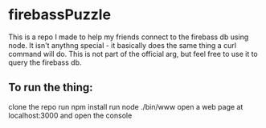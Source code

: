 # firebassPuzzle

This is a repo I made to help my friends connect to the firebass db using node. It isn't anythng special - it basically does the same thing a curl command will do. This is not part of the official arg, but feel free to use it to query the firebass db.

## To run the thing:
clone the repo
run npm install
run node ./bin/www
open a web page at localhost:3000 and open the console
